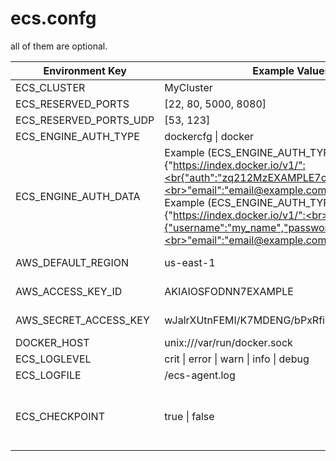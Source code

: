

ecs.confg
===============

all of them are optional.

| Environment Key| Example Values | Default|
|--------------- | ---------------| -------|
| ECS_CLUSTER|  MyCluster| Default |
| ECS_RESERVED_PORTS | [22, 80, 5000, 8080]| [22, 2375, 2376, 51678] |
| ECS_RESERVED_PORTS_UDP | [53, 123] | [] |
| ECS_ENGINE_AUTH_TYPE | dockercfg \| docker | Null |
| ECS_ENGINE_AUTH_DATA |Example (ECS_ENGINE_AUTH_TYPE=dockercfg):<br>{"https://index.docker.io/v1/":<br{"auth":"zq212MzEXAMPLE7o6T25Dk0i",<br>"email":"email@example.com"}}<br>Example (ECS_ENGINE_AUTH_TYPE=docker):<br >{"https://index.docker.io/v1/":<br>{"username":"my_name","password":"my_password",<br>"email":"email@example.com"}} | Null |
| AWS_DEFAULT_REGION | us-east-1 | Taken from EC2 instance metadata. |
| AWS_ACCESS_KEY_ID | AKIAIOSFODNN7EXAMPLE | Taken from EC2 instance metadata. |
| AWS_SECRET_ACCESS_KEY | wJalrXUtnFEMI/K7MDENG/bPxRfiCYEXAMPLEKEY | 	Taken from EC2 instance metadata. |
| DOCKER_HOST | unix:///var/run/docker.sock | unix:///var/run/docker.sock |
| ECS_LOGLEVEL | crit \| error \| warn \| info \| debug | info |
| ECS_LOGFILE | /ecs-agent.log |  Null |
| ECS_CHECKPOINT | true \| false | if(!empty()){<br> return true;<br>}else{<br>return false;<br>} |
